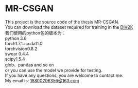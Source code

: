 # MR-CSGAN  
This project is the source code of the thesis MR-CSGAN.   
You can download the dataset required for training in the [DIV2K](https://data.vision.ee.ethz.ch/cvl/DIV2K/)  
我们使用的python包的版本为：  
  python 3.6  
  torch1.7.1+cuda11.0  
  torchvision0.8.2  
  swear 0.4.4  
  scipy1.5.4  
  glob、pandas and so on  
or you can use the model we provide for testing.   
If you have any questions, you are welcome to contact me.   
My email is: 18800206356@163.com  
 

